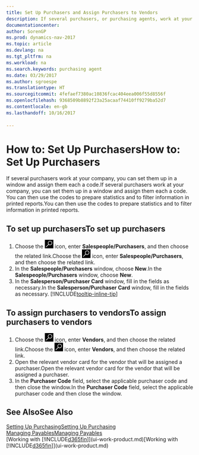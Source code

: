 ```yaml
---
title: Set Up Purchasers and Assign Purchasers to Vendors
description: If several purchasers, or purchasing agents, work at your company, you can organise them for statistical analysis.
documentationcenter: 
author: SorenGP
ms.prod: dynamics-nav-2017
ms.topic: article
ms.devlang: na
ms.tgt_pltfrm: na
ms.workload: na
ms.search.keywords: purchasing agent
ms.date: 03/29/2017
ms.author: sgroespe
ms.translationtype: HT
ms.sourcegitcommit: 4fefaef7380ac10836fcac404eea006f55d8556f
ms.openlocfilehash: 9368509b8892f23a25acaaf74410ff9279ba52d7
ms.contentlocale: en-gb
ms.lasthandoff: 10/16/2017

---
```

# <a name="how-to-set-up-purchasers"></a><span data-ttu-id="acbbc-103">How to: Set Up Purchasers</span><span class="sxs-lookup"><span data-stu-id="acbbc-103">How to: Set Up Purchasers</span></span>
<span data-ttu-id="acbbc-104">If several purchasers work at your company, you can set them up in a window and assign them each a code.</span><span class="sxs-lookup"><span data-stu-id="acbbc-104">If several purchasers work at your company, you can set them up in a window and assign them each a code.</span></span> <span data-ttu-id="acbbc-105">You can then use the codes to prepare statistics and to filter information in printed reports.</span><span class="sxs-lookup"><span data-stu-id="acbbc-105">You can then use the codes to prepare statistics and to filter information in printed reports.</span></span>

## <a name="to-set-up-purchasers"></a><span data-ttu-id="acbbc-106">To set up purchasers</span><span class="sxs-lookup"><span data-stu-id="acbbc-106">To set up purchasers</span></span>
1. <span data-ttu-id="acbbc-107">Choose the ![Search for Page or Report](media/ui-search/search_small.png "Search for Page or Report icon") icon, enter **Salespeople/Purchasers**, and then choose the related link.</span><span class="sxs-lookup"><span data-stu-id="acbbc-107">Choose the ![Search for Page or Report](media/ui-search/search_small.png "Search for Page or Report icon") icon, enter **Salespeople/Purchasers**, and then choose the related link.</span></span>
2. <span data-ttu-id="acbbc-108">In the **Salespeople/Purchasers** window, choose **New**.</span><span class="sxs-lookup"><span data-stu-id="acbbc-108">In the **Salespeople/Purchasers** window, choose **New**.</span></span>
3. <span data-ttu-id="acbbc-109">In the **Salesperson/Purchaser Card** window, fill in the fields as necessary.</span><span class="sxs-lookup"><span data-stu-id="acbbc-109">In the **Salesperson/Purchaser Card** window, fill in the fields as necessary.</span></span> [!INCLUDE[tooltip-inline-tip](includes/tooltip-inline-tip_md.md)]

## <a name="to-assign-purchasers-to-vendors"></a><span data-ttu-id="acbbc-110">To assign purchasers to vendors</span><span class="sxs-lookup"><span data-stu-id="acbbc-110">To assign purchasers to vendors</span></span>
1. <span data-ttu-id="acbbc-111">Choose the ![Search for Page or Report](media/ui-search/search_small.png "Search for Page or Report icon") icon, enter **Vendors**, and then choose the related link.</span><span class="sxs-lookup"><span data-stu-id="acbbc-111">Choose the ![Search for Page or Report](media/ui-search/search_small.png "Search for Page or Report icon") icon, enter **Vendors**, and then choose the related link.</span></span>
2. <span data-ttu-id="acbbc-112">Open the relevant vendor card for the vendor that will be assigned a purchaser.</span><span class="sxs-lookup"><span data-stu-id="acbbc-112">Open the relevant vendor card for the vendor that will be assigned a purchaser.</span></span>
3. <span data-ttu-id="acbbc-113">In the **Purchaser Code** field, select the applicable purchaser code and then close the window.</span><span class="sxs-lookup"><span data-stu-id="acbbc-113">In the **Purchaser Code** field, select the applicable purchaser code and then close the window.</span></span>

## <a name="see-also"></a><span data-ttu-id="acbbc-114">See Also</span><span class="sxs-lookup"><span data-stu-id="acbbc-114">See Also</span></span>
[<span data-ttu-id="acbbc-115">Setting Up Purchasing</span><span class="sxs-lookup"><span data-stu-id="acbbc-115">Setting Up Purchasing</span></span>](purchasing-setup-purchasing.md)  
[<span data-ttu-id="acbbc-116">Managing Payables</span><span class="sxs-lookup"><span data-stu-id="acbbc-116">Managing Payables</span></span>](payables-manage-payables.md)  
<span data-ttu-id="acbbc-117">[Working with [!INCLUDE[d365fin](includes/d365fin_md.md)]](ui-work-product.md)</span><span class="sxs-lookup"><span data-stu-id="acbbc-117">[Working with [!INCLUDE[d365fin](includes/d365fin_md.md)]](ui-work-product.md)</span></span>

